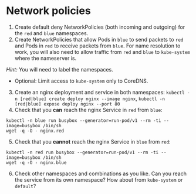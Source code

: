 # Network policies

1. Create default deny NetworkPolicies (both incoming and outgoing) for the `red` and `blue` namespaces.
2. Create NetworkPolicies that allow Pods in `blue` to send packets to `red` and Pods in `red` to receive packets from `blue`.
  For name resolution to work, you will also need to allow traffic from `red` and `blue` to `kube-system` where the nameserver is.

  *Hint:* You will need to label the namespaces.
  - Optional: Limit access to `kube-system` only to CoreDNS.
3. Create an nginx deployment and service in both namespaces: `kubectl -n [red|blue] create deploy nginx --image nginx`, `kubectl -n [red|blue] expose deploy nginx --port 80`
4. Check that you **can** reach the nginx Service in `red` from `blue`:
  ```shell
  kubectl -n blue run busybox --generator=run-pod/v1 --rm -ti --image=busybox /bin/sh
  wget -q -O - nginx.red
  ```
5. Check that you **cannot** reach the nginx Service in `blue` from `red`:

  ```shell
  kubectl -n red run busybox --generator=run-pod/v1 --rm -ti --image=busybox /bin/sh
  wget -q -O - nginx.blue
  ```
6. Check other namespaces and combinations as you like. Can you reach the service from its own namespace? How about from `kube-system` or `default`?
